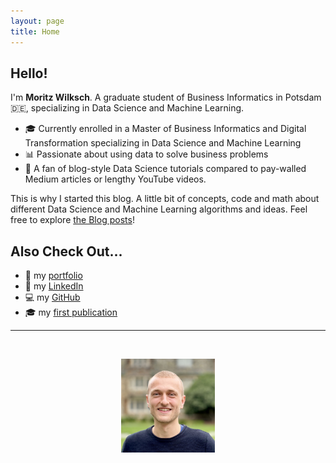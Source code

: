 ```yaml
---
layout: page
title: Home
---
```


## Hello!
I'm **Moritz Wilksch**. A graduate student of Business Informatics in Potsdam :de:, specializing in Data Science and Machine Learning.

- :mortar_board: Currently enrolled in a Master of Business Informatics and Digital Transformation specializing in Data Science and Machine Learning
- :bar_chart: Passionate about using data to solve business problems
- :money_with_wings: A fan of blog-style Data Science tutorials compared to pay-walled Medium articles or lengthy YouTube videos. 

This is why I started this blog.
A little bit of concepts, code and math about different Data Science and Machine Learning algorithms and ideas. Feel free to explore [the Blog posts](/blog)!

## Also Check Out...
- 📁 my [portfolio](/portfolio)
- 🔎 my [LinkedIn](https://www.linkedin.com/in/moritzwilksch)
- 💻 my [GitHub](https://www.github.com/moritzwilksch)
- 🎓 my [first publication](https://aisel.aisnet.org/wi2022/student_track/student_track/38/)

---
<br>
<p align="center">
    <img width=150 src="/assets/images/headshot.jpg">
</p>
